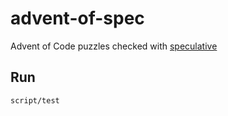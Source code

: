 # advent-of-spec

Advent of Code puzzles checked with [speculative](https://github.com/slipset/speculative)

## Run

    script/test
